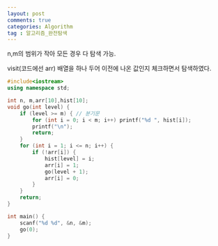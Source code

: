 ```yaml
---
layout: post
comments: true
categories: Algorithm
tag : 알고리즘_완전탐색
---
```


n,m의 범위가 작아 모든 경우 다 탐색 가능.

visit(코드에선 arr) 배열을 하나 두어 이전에 나온 값인지 체크하면서 탐색하였다.

```c++
#include<iostream>
using namespace std;

int n, m,arr[10],hist[10];
void go(int level) {
	if (level >= m) { // 분기문
		for (int i = 0; i < m; i++) printf("%d ", hist[i]);
		printf("\n");
		return;
	}
	for (int i = 1; i <= n; i++) {
		if (!arr[i]) {
			hist[level] = i;
			arr[i] = 1;
			go(level + 1);
			arr[i] = 0;
		}
	}
	return;
}

int main() {
	scanf("%d %d", &n, &m);
	go(0);
}
```